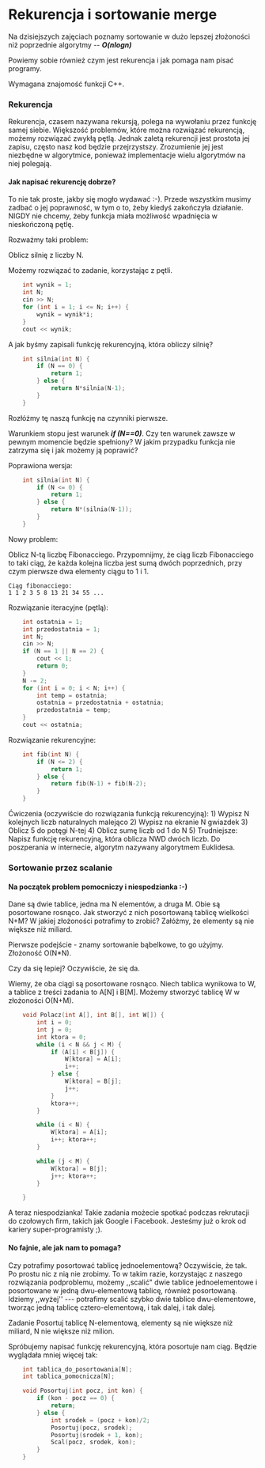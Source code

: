 # Rekurencja i sortowanie merge

Na dzisiejszych zajęciach poznamy sortowanie w dużo lepszej złożoności niż poprzednie
algorytmy -- ***O(nlogn)***

Powiemy sobie również czym jest rekurencja i jak pomaga nam pisać programy.

Wymagana znajomość funkcji C++.

### Rekurencja

Rekurencja, czasem nazywana rekursją, polega na wywołaniu przez funkcję samej siebie.
Większość problemów, które można rozwiązać rekurencją, możemy rozwiązać zwykłą pętlą.
Jednak zaletą rekurencji jest prostota jej zapisu, często nasz kod będzie przejrzystszy.
Zrozumienie jej jest niezbędne w algorytmice, ponieważ implementacje wielu algorytmów na niej polegają.

#### Jak napisać rekurencję dobrze?

To nie tak proste, jakby się mogło wydawać :-). Przede wszystkim musimy zadbać o jej poprawność, w tym
o to, żeby kiedyś zakończyła działanie. NIGDY nie chcemy, żeby funkcja miała możliwość wpadnięcia w nieskończoną
pętlę.

Rozważmy taki problem:

Oblicz silnię z liczby N.

Możemy rozwiązać to zadanie, korzystając z pętli.

```C++
    int wynik = 1;
    int N;
    cin >> N;
    for (int i = 1; i <= N; i++) {
        wynik = wynik*i;
    }
    cout << wynik;
```

A jak byśmy zapisali funkcję rekurencyjną, która obliczy silnię?

```C++
    int silnia(int N) {
        if (N == 0) {
            return 1;
        } else {
            return N*silnia(N-1);
        }
    }
```

Rozłóżmy tę naszą funkcję na czynniki pierwsze.

Warunkiem stopu jest warunek ***if (N==0)***. Czy ten warunek zawsze w pewnym momencie będzie spełniony?
W jakim przypadku funkcja nie zatrzyma się i jak możemy ją poprawić?

Poprawiona wersja:

```C++
    int silnia(int N) {
        if (N <= 0) {
            return 1;
        } else {
            return N*(silnia(N-1));
        }
    }
```

Nowy problem:

Oblicz N-tą liczbę Fibonacciego. Przypomnijmy, że ciąg liczb Fibonacciego to taki ciąg, że każda kolejna liczba jest sumą dwóch poprzednich,
przy czym pierwsze dwa elementy ciągu to 1 i 1.

```
Ciąg fibonacciego:
1 1 2 3 5 8 13 21 34 55 ...
```

Rozwiązanie iteracyjne (pętlą):

```C++
    int ostatnia = 1;
    int przedostatnia = 1;
    int N;
    cin >> N;
    if (N == 1 || N == 2) {
        cout << 1;
        return 0;
    }
    N -= 2;
    for (int i = 0; i < N; i++) {
        int temp = ostatnia;
        ostatnia = przedostatnia + ostatnia;
        przedostatnia = temp;
    }
    cout << ostatnia;
```

Rozwiązanie rekurencyjne:

```C++
    int fib(int N) {
        if (N <= 2) {
            return 1;
        } else {
            return fib(N-1) + fib(N-2);
        }
    }
```

Ćwiczenia (oczywiście do rozwiązania funkcją rekurencyjną):
    1) Wypisz N kolejnych liczb naturalnych malejąco
    2) Wypisz na ekranie N gwiazdek
    3) Oblicz 5 do potęgi N-tej
    4) Oblicz sumę liczb od 1 do N
    5) Trudniejsze: Napisz funkcję rekurencyjną, która oblicza NWD dwóch liczb. Do poszperania w internecie, algorytm nazywany algorytmem Euklidesa.

### Sortowanie przez scalanie

#### Na początek problem pomocniczy i niespodzianka :-)

Dane są dwie tablice, jedna ma N elementów, a druga M. Obie są posortowane rosnąco. Jak stworzyć z nich posortowaną tablicę wielkości N+M?
W jakiej złożoności potrafimy to zrobić? Załóżmy, że elementy są nie większe niż miliard.

Pierwsze podejście - znamy sortowanie bąbelkowe, to go użyjmy. Złożoność O(N*N).

Czy da się lepiej? Oczywiście, że się da.

Wiemy, że oba ciągi są posortowane rosnąco. Niech tablica wynikowa to W, a tablice z treści zadania to A[N] i B[M].
Możemy stworzyć tablicę W w złożoności O(N+M).

```C++
    void Polacz(int A[], int B[], int W[]) {
        int i = 0;
        int j = 0;
        int ktora = 0;
        while (i < N && j < M) {
            if (A[i] < B[j]) {
                W[ktora] = A[i];
                i++;
            } else {
                W[ktora] = B[j];
                j++;
            }
            ktora++;
        }

        while (i < N) {
            W[ktora] = A[i];
            i++; ktora++;
        }

        while (j < M) {
            W[ktora] = B[j];
            j++; ktora++;
        }

    }
```

A teraz niespodzianka! Takie zadania możecie spotkać podczas rekrutacji do czołowych firm, takich jak Google i Facebook.
Jesteśmy już o krok od kariery super-programisty ;).

#### No fajnie, ale jak nam to pomaga?

Czy potrafimy posortować tablicę jednoelementową? Oczywiście, że tak. Po prostu nic z nią nie zrobimy.
To w takim razie, korzystając z naszego rozwiązania podproblemu, możemy ,,scalić" dwie tablice jednoelementowe i posortowane
w jedną dwu-elementową tablicę, również posortowaną. Idziemy ,,wyżej'' --- potrafimy scalić szybko dwie tablice dwu-elementowe,
tworząc jedną tablicę cztero-elementową, i tak dalej, i tak dalej.

Zadanie
Posortuj tablicę N-elementową, elementy są nie większe niż miliard, N nie większe niż milion.

Spróbujemy napisać funkcję rekurencyjną, która posortuje nam ciąg. Będzie wyglądała mniej więcej tak:

```C++
    int tablica_do_posortowania[N];
    int tablica_pomocnicza[N];

    void Posortuj(int pocz, int kon) {
        if (kon - pocz == 0) {
            return;
        } else {
            int srodek = (pocz + kon)/2;
            Posortuj(pocz, srodek);
            Posortuj(srodek + 1, kon);
            Scal(pocz, srodek, kon);
        }
    }
```


